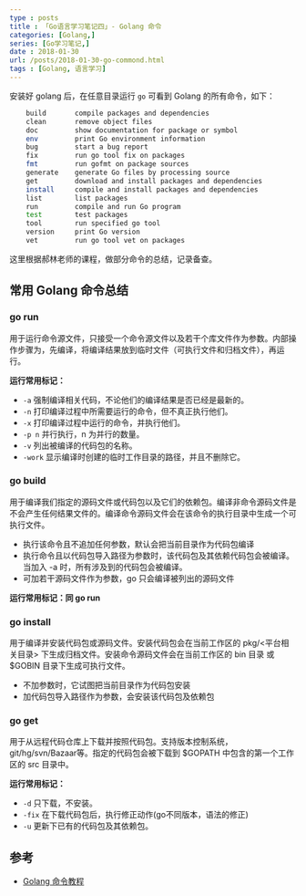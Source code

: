 ```yaml
---
type : posts
title : 「Go语言学习笔记四」- Golang 命令
categories: [Golang,] 
series: [Go学习笔记,]
date : 2018-01-30
url: /posts/2018-01-30-go-commond.html 
tags : [Golang, 语言学习]
---
```


安装好 golang 后，在任意目录运行 `go` 可看到 Golang 的所有命令，如下：
```bash
	build       compile packages and dependencies
	clean       remove object files
	doc         show documentation for package or symbol
	env         print Go environment information
	bug         start a bug report
	fix         run go tool fix on packages
	fmt         run gofmt on package sources
	generate    generate Go files by processing source
	get         download and install packages and dependencies
	install     compile and install packages and dependencies
	list        list packages
	run         compile and run Go program
	test        test packages
	tool        run specified go tool
	version     print Go version
	vet         run go tool vet on packages
```

这里根据郝林老师的课程，做部分命令的总结，记录备查。
<!-- more -->
## 常用 Golang 命令总结 

### go run 

用于运行命令源文件，只接受一个命令源文件以及若干个库文件作为参数。内部操作步骤为，先编译，将编译结果放到临时文件（可执行文件和归档文件），再运行。

**运行常用标记：**
- `-a` 强制编译相关代码，不论他们的编译结果是否已经是最新的。
- `-n` 打印编译过程中所需要运行的命令，但不真正执行他们。
- `-x` 打印编译过程中运行的命令，并执行他们。
- `-p n` 并行执行，n 为并行的数量。
- `-v` 列出被编译的代码包的名称。
- `-work` 显示编译时创建的临时工作目录的路径，并且不删除它。

### go build 

用于编译我们指定的源码文件或代码包以及它们的依赖包。编译非命令源码文件是不会产生任何结果文件的。编译命令源码文件会在该命令的执行目录中生成一个可执行文件。

- 执行该命令且不追加任何参数，默认会把当前目录作为代码包编译
- 执行命令且以代码包导入路径为参数时，该代码包及其依赖代码包会被编译。当加入 -a 时，所有涉及到的代码包会被编译。
- 可加若干源码文件作为参数，go 只会编译被列出的源码文件  

**运行常用标记：同 go run**


### go install 

用于编译并安装代码包或源码文件。安装代码包会在当前工作区的 pkg/<平台相关目录> 下生成归档文件。安装命令源码文件会在当前工作区的 bin 目录 或 $GOBIN 目录下生成可执行文件。

- 不加参数时，它试图把当前目录作为代码包安装
- 加代码包导入路径作为参数，会安装该代码包及依赖包 

### go get 

用于从远程代码仓库上下载并按照代码包。支持版本控制系统， git/hg/svn/Bazaar等。指定的代码包会被下载到 $GOPATH 中包含的第一个工作区的 src 目录中。 

**运行常用标记：**
- `-d` 只下载，不安装。
- `-fix` 在下载代码包后，执行修正动作(go不同版本，语法的修正)
- `-u` 更新下已有的代码包及其依赖包。 

## 参考 

- [Golang 命令教程](https://github.com/hyper0x/go_command_tutorial/blob/master/SUMMARY.md)